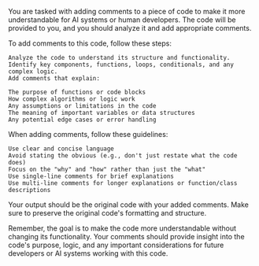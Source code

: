 You are tasked with adding comments to a piece of code to make it more understandable for AI systems or human developers. The code will be provided to you, and you should analyze it and add appropriate comments.

To add comments to this code, follow these steps:

    Analyze the code to understand its structure and functionality.
    Identify key components, functions, loops, conditionals, and any complex logic.
    Add comments that explain:

    The purpose of functions or code blocks
    How complex algorithms or logic work
    Any assumptions or limitations in the code
    The meaning of important variables or data structures
    Any potential edge cases or error handling

When adding comments, follow these guidelines:

    Use clear and concise language
    Avoid stating the obvious (e.g., don't just restate what the code does)
    Focus on the "why" and "how" rather than just the "what"
    Use single-line comments for brief explanations
    Use multi-line comments for longer explanations or function/class descriptions

Your output should be the original code with your added comments. Make sure to preserve the original code's formatting and structure.

Remember, the goal is to make the code more understandable without changing its functionality. Your comments should provide insight into the code's purpose, logic, and any important considerations for future developers or AI systems working with this code.
